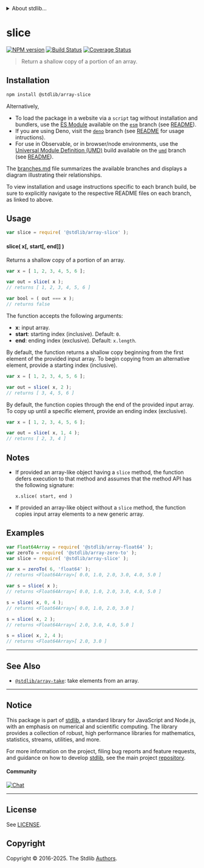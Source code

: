 <!--

@license Apache-2.0

Copyright (c) 2024 The Stdlib Authors.

Licensed under the Apache License, Version 2.0 (the "License");
you may not use this file except in compliance with the License.
You may obtain a copy of the License at

   http://www.apache.org/licenses/LICENSE-2.0

Unless required by applicable law or agreed to in writing, software
distributed under the License is distributed on an "AS IS" BASIS,
WITHOUT WARRANTIES OR CONDITIONS OF ANY KIND, either express or implied.
See the License for the specific language governing permissions and
limitations under the License.

-->


<details>
  <summary>
    About stdlib...
  </summary>
  <p>We believe in a future in which the web is a preferred environment for numerical computation. To help realize this future, we've built stdlib. stdlib is a standard library, with an emphasis on numerical and scientific computation, written in JavaScript (and C) for execution in browsers and in Node.js.</p>
  <p>The library is fully decomposable, being architected in such a way that you can swap out and mix and match APIs and functionality to cater to your exact preferences and use cases.</p>
  <p>When you use stdlib, you can be absolutely certain that you are using the most thorough, rigorous, well-written, studied, documented, tested, measured, and high-quality code out there.</p>
  <p>To join us in bringing numerical computing to the web, get started by checking us out on <a href="https://github.com/stdlib-js/stdlib">GitHub</a>, and please consider <a href="https://opencollective.com/stdlib">financially supporting stdlib</a>. We greatly appreciate your continued support!</p>
</details>

# slice

[![NPM version][npm-image]][npm-url] [![Build Status][test-image]][test-url] [![Coverage Status][coverage-image]][coverage-url] <!-- [![dependencies][dependencies-image]][dependencies-url] -->

> Return a shallow copy of a portion of an array.

<!-- Section to include introductory text. Make sure to keep an empty line after the intro `section` element and another before the `/section` close. -->

<section class="intro">

</section>

<!-- /.intro -->

<!-- Package usage documentation. -->

<section class="installation">

## Installation

```bash
npm install @stdlib/array-slice
```

Alternatively,

-   To load the package in a website via a `script` tag without installation and bundlers, use the [ES Module][es-module] available on the [`esm`][esm-url] branch (see [README][esm-readme]).
-   If you are using Deno, visit the [`deno`][deno-url] branch (see [README][deno-readme] for usage intructions).
-   For use in Observable, or in browser/node environments, use the [Universal Module Definition (UMD)][umd] build available on the [`umd`][umd-url] branch (see [README][umd-readme]).

The [branches.md][branches-url] file summarizes the available branches and displays a diagram illustrating their relationships.

To view installation and usage instructions specific to each branch build, be sure to explicitly navigate to the respective README files on each branch, as linked to above.

</section>

<section class="usage">

## Usage

```javascript
var slice = require( '@stdlib/array-slice' );
```

#### slice( x\[, start\[, end]] )

Returns a shallow copy of a portion of an array.

```javascript
var x = [ 1, 2, 3, 4, 5, 6 ];

var out = slice( x );
// returns [ 1, 2, 3, 4, 5, 6 ]

var bool = ( out === x );
// returns false
```

The function accepts the following arguments:

-   **x**: input array.
-   **start**: starting index (inclusive). Default: `0`.
-   **end**: ending index (exclusive). Default: `x.length`.

By default, the function returns a shallow copy beginning from the first element of the provided input array. To begin copying from an alternative element, provide a starting index (inclusive).

```javascript
var x = [ 1, 2, 3, 4, 5, 6 ];

var out = slice( x, 2 );
// returns [ 3, 4, 5, 6 ]
```

By default, the function copies through the end of the provided input array. To copy up until a specific element, provide an ending index (exclusive).

```javascript
var x = [ 1, 2, 3, 4, 5, 6 ];

var out = slice( x, 1, 4 );
// returns [ 2, 3, 4 ]
```

</section>

<!-- /.usage -->

<!-- Package usage notes. Make sure to keep an empty line after the `section` element and another before the `/section` close. -->

<section class="notes">

## Notes

-   If provided an array-like object having a `slice` method, the function defers execution to that method and assumes that the method API has the following signature:

    ```text
    x.slice( start, end )
    ```

-   If provided an array-like object without a `slice` method, the function copies input array elements to a new generic array.

</section>

<!-- /.notes -->

<!-- Package usage examples. -->

<section class="examples">

## Examples

<!-- eslint no-undef: "error" -->

```javascript
var Float64Array = require( '@stdlib/array-float64' );
var zeroTo = require( '@stdlib/array-zero-to' );
var slice = require( '@stdlib/array-slice' );

var x = zeroTo( 6, 'float64' );
// returns <Float64Array>[ 0.0, 1.0, 2.0, 3.0, 4.0, 5.0 ]

var s = slice( x );
// returns <Float64Array>[ 0.0, 1.0, 2.0, 3.0, 4.0, 5.0 ]

s = slice( x, 0, 4 );
// returns <Float64Array>[ 0.0, 1.0, 2.0, 3.0 ]

s = slice( x, 2 );
// returns <Float64Array>[ 2.0, 3.0, 4.0, 5.0 ]

s = slice( x, 2, 4 );
// returns <Float64Array>[ 2.0, 3.0 ]
```

</section>

<!-- /.examples -->

<!-- Section to include cited references. If references are included, add a horizontal rule *before* the section. Make sure to keep an empty line after the `section` element and another before the `/section` close. -->

<section class="references">

</section>

<!-- /.references -->

<!-- Section for related `stdlib` packages. Do not manually edit this section, as it is automatically populated. -->

<section class="related">

* * *

## See Also

-   <span class="package-name">[`@stdlib/array-take`][@stdlib/array/take]</span><span class="delimiter">: </span><span class="description">take elements from an array.</span>

</section>

<!-- /.related -->

<!-- Section for all links. Make sure to keep an empty line after the `section` element and another before the `/section` close. -->


<section class="main-repo" >

* * *

## Notice

This package is part of [stdlib][stdlib], a standard library for JavaScript and Node.js, with an emphasis on numerical and scientific computing. The library provides a collection of robust, high performance libraries for mathematics, statistics, streams, utilities, and more.

For more information on the project, filing bug reports and feature requests, and guidance on how to develop [stdlib][stdlib], see the main project [repository][stdlib].

#### Community

[![Chat][chat-image]][chat-url]

---

## License

See [LICENSE][stdlib-license].


## Copyright

Copyright &copy; 2016-2025. The Stdlib [Authors][stdlib-authors].

</section>

<!-- /.stdlib -->

<!-- Section for all links. Make sure to keep an empty line after the `section` element and another before the `/section` close. -->

<section class="links">

[npm-image]: http://img.shields.io/npm/v/@stdlib/array-slice.svg
[npm-url]: https://npmjs.org/package/@stdlib/array-slice

[test-image]: https://github.com/stdlib-js/array-slice/actions/workflows/test.yml/badge.svg?branch=main
[test-url]: https://github.com/stdlib-js/array-slice/actions/workflows/test.yml?query=branch:main

[coverage-image]: https://img.shields.io/codecov/c/github/stdlib-js/array-slice/main.svg
[coverage-url]: https://codecov.io/github/stdlib-js/array-slice?branch=main

<!--

[dependencies-image]: https://img.shields.io/david/stdlib-js/array-slice.svg
[dependencies-url]: https://david-dm.org/stdlib-js/array-slice/main

-->

[chat-image]: https://img.shields.io/gitter/room/stdlib-js/stdlib.svg
[chat-url]: https://app.gitter.im/#/room/#stdlib-js_stdlib:gitter.im

[stdlib]: https://github.com/stdlib-js/stdlib

[stdlib-authors]: https://github.com/stdlib-js/stdlib/graphs/contributors

[umd]: https://github.com/umdjs/umd
[es-module]: https://developer.mozilla.org/en-US/docs/Web/JavaScript/Guide/Modules

[deno-url]: https://github.com/stdlib-js/array-slice/tree/deno
[deno-readme]: https://github.com/stdlib-js/array-slice/blob/deno/README.md
[umd-url]: https://github.com/stdlib-js/array-slice/tree/umd
[umd-readme]: https://github.com/stdlib-js/array-slice/blob/umd/README.md
[esm-url]: https://github.com/stdlib-js/array-slice/tree/esm
[esm-readme]: https://github.com/stdlib-js/array-slice/blob/esm/README.md
[branches-url]: https://github.com/stdlib-js/array-slice/blob/main/branches.md

[stdlib-license]: https://raw.githubusercontent.com/stdlib-js/array-slice/main/LICENSE

<!-- <related-links> -->

[@stdlib/array/take]: https://github.com/stdlib-js/array-take

<!-- </related-links> -->

</section>

<!-- /.links -->

